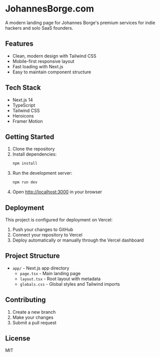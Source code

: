 # JohannesBorge.com

A modern landing page for Johannes Borge's premium services for indie hackers and solo SaaS founders.

## Features

- Clean, modern design with Tailwind CSS
- Mobile-first responsive layout
- Fast loading with Next.js
- Easy to maintain component structure

## Tech Stack

- Next.js 14
- TypeScript
- Tailwind CSS
- Heroicons
- Framer Motion

## Getting Started

1. Clone the repository
2. Install dependencies:
   ```bash
   npm install
   ```
3. Run the development server:
   ```bash
   npm run dev
   ```
4. Open [http://localhost:3000](http://localhost:3000) in your browser

## Deployment

This project is configured for deployment on Vercel:

1. Push your changes to GitHub
2. Connect your repository to Vercel
3. Deploy automatically or manually through the Vercel dashboard

## Project Structure

- `app/` - Next.js app directory
  - `page.tsx` - Main landing page
  - `layout.tsx` - Root layout with metadata
  - `globals.css` - Global styles and Tailwind imports

## Contributing

1. Create a new branch
2. Make your changes
3. Submit a pull request

## License

MIT 